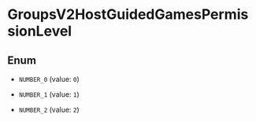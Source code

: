 
# GroupsV2HostGuidedGamesPermissionLevel

## Enum


* `NUMBER_0` (value: `0`)

* `NUMBER_1` (value: `1`)

* `NUMBER_2` (value: `2`)



